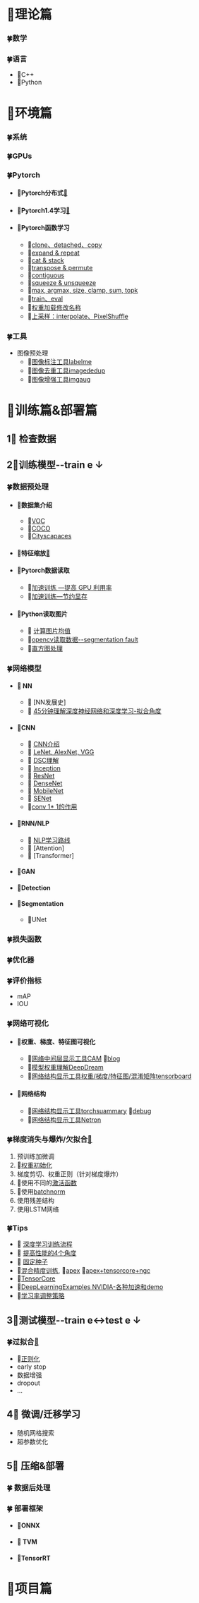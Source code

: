 # 🍭理论篇

### 🍀数学

### 🍀语言

- 🎋C++
- 🎋Python

# 🍭环境篇

### 🍀系统

### 🍀GPUs

### 🍀Pytorch

- #### 🎋Pytorch分布式[🐾](https://github.com/FelixFu-TD/Parallel-Pytorch)

- #### 🎋Pytorch1.4学习[📒](https://github.com/TD-4/Pytorch1.4)

- #### 🎋Pytorch函数学习

  - 🐾[clone、detached、copy](envs/pytorch/clone_detache.md)
  - 🐾[expand & repeat](envs/pytorch/expand_repeat.md)
  - 🐾[cat & stack](envs/pytorch/cat_stack.md)
  - 🐾[transpose & permute](envs/pytorch/transpose_permute.md)
  - 🐾[contiguous](envs/pytorch/contiguous.md)
  - 🐾[squeeze & unsqueeze](envs/pytorch/squeeze_unsqueeze.md)
  - 🐾[max, argmax, size, clamp, sum, topk](envs/pytorch/max_argmax.md)
  - 🐾[train、eval](envs/pytorch/train_eval.md)
  - 🐾[权重加载修改名称](envs/pytorch/load_weights.md)
  - 🐾[上采样：interpolate、PixelShuffle](envs/pytorch/upsample.md)

### 🍀工具

- 图像预处理
  - 🐾[图像标注工具labelme](https://github.com/wkentaro/labelme)
  - 🐾[图像去重工具imagededup](https://github.com/idealo/imagededup)
  - 🐾[图像增强工具imgaug](https://github.com/aleju/imgaug)

# 🍭训练篇&部署篇

## 1⃣️ 检查数据

## 2⃣️训练模型--train e ↓

### 🍀数据预处理

- #### 🎋数据集介绍
  - 🐾[VOC](train/preprocess/voc.md)
  - 🐾[COCO](train/preprocess/coco.md)
  - 🐾[Cityscapaces](https://github.com/mcordts/cityscapesScripts)

- #### 🎋特征缩放[🐾](train/preprocess/featurescale.md)

- #### 🎋Pytorch数据读取

  - 🐾[加速训练 —提高 GPU 利用率](train/preprocess/loaddata.md)
  - 🐾[加速训练—节约显存](train/preprocess/save_mem.md)
  
- #### 🎋Python读取图片

  - 🐾 [计算图片均值](train/preprocess/mean_cal.md)
  - 🐾[opencv读取数据--segmentation fault](train/preprocess/sefgmentationfault.md)
  - 🐾[直方图处理](train/preprocess/histogram.md)

### 🍀网络模型

- #### 🎋 NN

  - 🐾 [NN发展史]
  - 🐾 [45分钟理解深度神经网络和深度学习-拟合角度](http://staff.ustc.edu.cn/~lgliu/Resources/DL/What_is_DeepLearning.html) 

- #### 🎋CNN

  - 🐾 [CNN介绍](train/cnn/introduce_cnn.md)
  - 🐾 [LeNet, AlexNet, VGG](train/cnn/lenet_alexnet_vgg.md)
  - 🐾 [DSC理解](train/cnn/dsc.md)
  - 🐾 [Inception](train/cnn/inception.md)
  - 🐾 [ResNet](train/cnn/resnet.md)
  - 🐾 [DenseNet](train/cnn/densenet.md)
  - 🐾 [MobileNet](train/cnn/mobilenet.md)
  - 🐾 [SENet](train/cnn/senet.md)
  -  🐾[conv 1* 1的作用](train/cnn/conv1.md)

- #### 🎋RNN/NLP

  - 🐾 [NLP学习路线](train/rnn/introduce_rnn.md)
  - 🐾 [Attention]
  - 🐾 [Transformer]

- #### 🎋GAN

- #### 🎋Detection

- #### 🎋Segmentation

  - 🐾UNet

### 🍀损失函数

### 🍀优化器

### 🍀评价指标

- mAP
- IOU

### 🍀网络可视化

- #### 🎋权重、梯度、特征图可视化

  - 🐾[网络中间层显示工具CAM](https://github.com/frgfm/torch-cam)  🐾[blog](https://cloud.tencent.com/developer/article/1674200)
  - 🐾[模型权重理解DeepDream](https://github.com/TD-4/Pytorch-Deep-Dream)
  - 🐾[网络结构显示工具权重/梯度/特征图/混淆矩阵tensorboard](https://github.com/TD-4/PyTorch_Tutorial)

- #### 🎋网络结构

  - 🐾[网络结构显示工具torchsuammary](https://github.com/sksq96/pytorch-summary)  🐾[debug](train/visual/torchsummary.md)
  - 🐾[网络结构显示工具Netron](https://github.com/lutzroeder/netron)

### 🍀梯度消失与爆炸/欠拟合[🐾](train/fit/grad.md)

1. 预训练加微调
2. 🐾[权重初始化](train/fit/init.md)
3. 梯度剪切、权重正则（针对梯度爆炸）
4. 🐾使用不同的[激活函数](train/fit/activation.md)
5. 🐾使用[batchnorm](train/fit/batchnorm.md)
6. 使用残差结构
7. 使用LSTM网络


### 🍀Tips

- 🐾 [深度学习训练流程](train/tips/train_flow.md)
- 🐾 [提高性能的4个角度](train/tips/improve_performence.md)
- 🐾 [固定种子](train/tips/random_seed.md)
- 🐾[混合精度训练](train/tips/apex.md), 🐾[apex](https://github.com/NVIDIA/apex) 🐾[apex+tensorcore+ngc](https://developer.nvidia.com/automatic-mixed-precision)
- 🐾[TensorCore](train/tips/tensorcore.md)
- 🐾[DeepLearningExamples NVIDIA-各种加速和demo](https://github.com/NVIDIA/DeepLearningExamples)
- 🐾[学习率调整策略](train/tips/scheduler.md)

## 3⃣️测试模型--train e↔︎test e ↓

### 🍀过拟合[🐾](train/overfitting/introduce_overfitting.md)

- 🐾[正则化](train/overfitting/regularization.md)
- early stop
- 数据增强
- dropout
- ...

## 4⃣️ 微调/迁移学习

- 随机网格搜索
- 超参数优化

## 5⃣️ 压缩&部署

### 🍀 数据后处理

### 🍀 部署框架

- ####  🎋ONNX

- ####  🎋 TVM

- ####  🎋TensorRT

# 🍭项目篇



